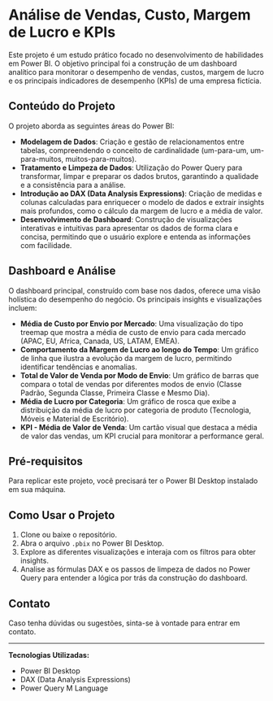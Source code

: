# Análise de Vendas, Custo, Margem de Lucro e KPIs

Este projeto é um estudo prático focado no desenvolvimento de habilidades em Power BI. O objetivo principal foi a construção de um dashboard analítico para monitorar o desempenho de vendas, custos, margem de lucro e os principais indicadores de desempenho (KPIs) de uma empresa fictícia.

## Conteúdo do Projeto

O projeto aborda as seguintes áreas do Power BI:

- **Modelagem de Dados**: Criação e gestão de relacionamentos entre tabelas, compreendendo o conceito de cardinalidade (um-para-um, um-para-muitos, muitos-para-muitos).
- **Tratamento e Limpeza de Dados**: Utilização do Power Query para transformar, limpar e preparar os dados brutos, garantindo a qualidade e a consistência para a análise.
- **Introdução ao DAX (Data Analysis Expressions)**: Criação de medidas e colunas calculadas para enriquecer o modelo de dados e extrair insights mais profundos, como o cálculo da margem de lucro e a média de valor.
- **Desenvolvimento de Dashboard**: Construção de visualizações interativas e intuitivas para apresentar os dados de forma clara e concisa, permitindo que o usuário explore e entenda as informações com facilidade.

## Dashboard e Análise

O dashboard principal, construído com base nos dados, oferece uma visão holística do desempenho do negócio. Os principais insights e visualizações incluem:

- **Média de Custo por Envio por Mercado**: Uma visualização do tipo treemap que mostra a média de custo de envio para cada mercado (APAC, EU, Africa, Canada, US, LATAM, EMEA).
- **Comportamento da Margem de Lucro ao longo do Tempo**: Um gráfico de linha que ilustra a evolução da margem de lucro, permitindo identificar tendências e anomalias.
- **Total de Valor de Venda por Modo de Envio**: Um gráfico de barras que compara o total de vendas por diferentes modos de envio (Classe Padrão, Segunda Classe, Primeira Classe e Mesmo Dia).
- **Média de Lucro por Categoria**: Um gráfico de rosca que exibe a distribuição da média de lucro por categoria de produto (Tecnologia, Móveis e Material de Escritório).
- **KPI - Média de Valor de Venda**: Um cartão visual que destaca a média de valor das vendas, um KPI crucial para monitorar a performance geral.

## Pré-requisitos

Para replicar este projeto, você precisará ter o Power BI Desktop instalado em sua máquina.

## Como Usar o Projeto

1. Clone ou baixe o repositório.
2. Abra o arquivo `.pbix` no Power BI Desktop.
3. Explore as diferentes visualizações e interaja com os filtros para obter insights.
4. Analise as fórmulas DAX e os passos de limpeza de dados no Power Query para entender a lógica por trás da construção do dashboard.

## Contato

Caso tenha dúvidas ou sugestões, sinta-se à vontade para entrar em contato.

---

**Tecnologias Utilizadas:**

* Power BI Desktop
* DAX (Data Analysis Expressions)
* Power Query M Language